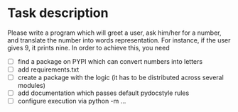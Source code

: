 # Task description
Please write a program which will greet a user, ask him/her for a number, and translate the number into words
representation. For instance, if the user gives 9, it prints nine. In order to achieve this, you need
- [ ] find a package on PYPI which can convert numbers into letters
- [ ] add requirements.txt
- [ ] create a package with the logic (it has to be distributed across several modules)
- [ ] add documentation which passes default pydocstyle rules
- [ ] configure execution via python -m ...
